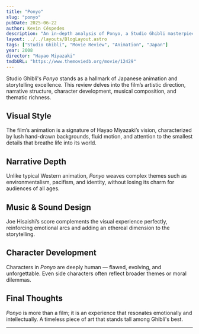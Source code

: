 ```yaml
---
title: "Ponyo"
slug: "ponyo"
pubDate: 2025-06-22
author: Kevin Céspedes
description: "An in-depth analysis of Ponyo, a Studio Ghibli masterpiece."
layout: ../../layouts/BlogLayout.astro
tags: ["Studio Ghibli", "Movie Review", "Animation", "Japan"]
year: 2008
director: "Hayao Miyazaki"
tmdbURL: "https://www.themoviedb.org/movie/12429"
---
```

Studio Ghibli's *Ponyo* stands as a hallmark of Japanese animation and storytelling excellence. This review delves into the film’s artistic direction, narrative structure, character development, musical composition, and thematic richness.

## Visual Style

The film’s animation is a signature of Hayao Miyazaki’s vision, characterized by lush hand-drawn backgrounds, fluid motion, and attention to the smallest details that breathe life into its world.

## Narrative Depth

Unlike typical Western animation, *Ponyo* weaves complex themes such as environmentalism, pacifism, and identity, without losing its charm for audiences of all ages.

## Music & Sound Design

Joe Hisaishi’s score complements the visual experience perfectly, reinforcing emotional arcs and adding an ethereal dimension to the storytelling.

## Character Development

Characters in *Ponyo* are deeply human — flawed, evolving, and unforgettable. Even side characters often reflect broader themes or moral dilemmas.

## Final Thoughts

*Ponyo* is more than a film; it is an experience that resonates emotionally and intellectually. A timeless piece of art that stands tall among Ghibli's best.

---
